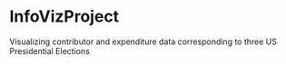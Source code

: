 # InfoVizProject
Visualizing contributor and expenditure data corresponding to three US Presidential Elections
